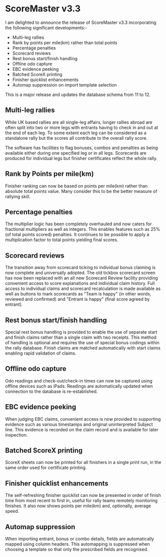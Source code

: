 # ScoreMaster v3.3

I am delighted to announce the release of ScoreMaster v3.3 incorporating the following significant developments:-

- Multi-leg rallies
- Rank by points per mile(km) rather than total points
- Percentage penalties
- Scorecard reviews
- Rest bonus start/finish handling
- Offline odo capture
- EBC evidence peeking
- Batched ScoreX printing
- Finisher quicklist enhancements
- Automap suppression on import template selection

This is a major release and updates the database schema from 11 to 12.

## Multi-leg rallies
While UK based rallies are all single-leg affairs, longer rallies abroad are often split into two or more legs with entrants having to check in and out at the end of each leg. To some extent each leg can be considered as a standalone rally but the scores all contribute to the overall rally score.

The software has facilities to flag bonuses, combos and penalties as being available either during one specified leg or in all legs. Scorecards are produced for individual legs but finisher certificates reflect the whole rally.

## Rank by Points per mile(km)
Finisher ranking can now be based on points per mile(km) rather than absolute total points value. Many consider this to be the better measure of rallying skill.

## Percentage penalties
The multiplier logic has been completely overhauled and now caters for fractional multipliers as well as integers. This enables features such as 25% (of total points scored) penalties. It continues to be possible to apply a multiplication factor to total points yielding final scores.

## Scorecard reviews
The transition away from scorecard ticking to individual bonus claiming is now complete and universally adopted. The old tickbox scorecard screen has now been replaced with an all new Scorecard Review facility providing convenient access to score explanations and individual claim history. Full access to individual claims and scorecard recalculation is made available as well as buttons to mark scorecards as "Team is happy" (in other words, reviewed and confirmed) and "Entrant is happy" (final score agreed by entrant).

## Rest bonus start/finish handling
Special rest bonus handling is provided to enable the use of separate start and finish claims rather than a single claim with two receipts. This method of handling is optional and requires the use of special bonus codings within the rally database. Finish claims are matched automatically with start claims enabling rapid validation of claims.

## Offline odo capture
Odo readings and check-out/check-in times can now be captured using offline devices such as iPads. Readings are automatically updated when connection to the database is re-established.

## EBC evidence peeking
When judging EBC claims, convenient access is now provided to supporting evidence such as various timestamps and original uninterpreted Subject line. This evidence is recorded on the claim record and is available for later inspection.

## Batched ScoreX printing
ScoreX sheets can now be printed for all finishers in a single print run, in the same order used for certificate printing.

## Finisher quicklist enhancements
The self-refreshing finisher quicklist can now be presented in order of finish time from most recent to first in, useful for rally teams remotely monitoring finishes.
It also now shows points per mile(km) and, optionally, average speed.

## Automap suppression
When importing entrant, bonus or combo details, fields are automatically mapped using column headers. This automapping is suppressed when choosing a template so that only the prescribed fields are recognised.

